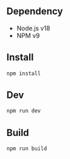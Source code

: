 ## Dependency

- Node.js v18
- NPM v9

## Install

```bash
npm install
```

## Dev

```bash
npm run dev
```

## Build

```bash
npm run build
```
